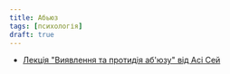 ```yaml
---
title: Абьюз
tags: [психологія]
draft: true
---
```


- [Лекція "Виявлення та протидія аб'юзу" від Асі Сей](https://www.youtube.com/watch?v=5Uf8IZH8u-Q)
